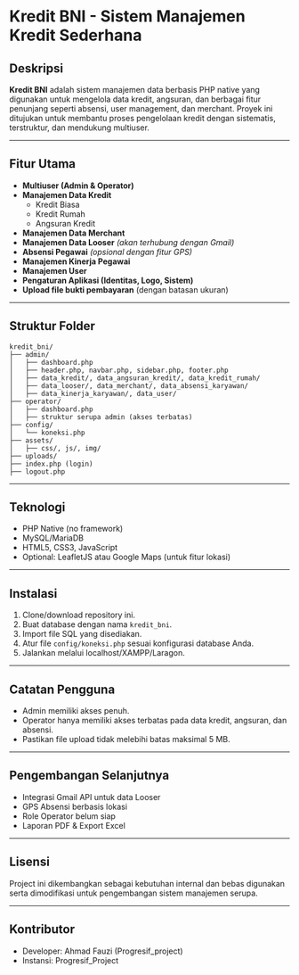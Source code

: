 # Kredit BNI - Sistem Manajemen Kredit Sederhana

## Deskripsi
**Kredit BNI** adalah sistem manajemen data berbasis PHP native yang digunakan untuk mengelola data kredit, angsuran, dan berbagai fitur penunjang seperti absensi, user management, dan merchant. Proyek ini ditujukan untuk membantu proses pengelolaan kredit dengan sistematis, terstruktur, dan mendukung multiuser.

---

## Fitur Utama
- **Multiuser (Admin & Operator)**
- **Manajemen Data Kredit**
  - Kredit Biasa
  - Kredit Rumah
  - Angsuran Kredit
- **Manajemen Data Merchant**
- **Manajemen Data Looser** *(akan terhubung dengan Gmail)*
- **Absensi Pegawai** *(opsional dengan fitur GPS)*
- **Manajemen Kinerja Pegawai**
- **Manajemen User**
- **Pengaturan Aplikasi (Identitas, Logo, Sistem)**
- **Upload file bukti pembayaran** (dengan batasan ukuran)

---

## Struktur Folder
```
kredit_bni/
├── admin/
│   ├── dashboard.php
│   ├── header.php, navbar.php, sidebar.php, footer.php
│   ├── data_kredit/, data_angsuran_kredit/, data_kredit_rumah/
│   ├── data_looser/, data_merchant/, data_absensi_karyawan/
│   ├── data_kinerja_karyawan/, data_user/
├── operator/
│   ├── dashboard.php
│   ├── struktur serupa admin (akses terbatas)
├── config/
│   └── koneksi.php
├── assets/
│   ├── css/, js/, img/
├── uploads/
├── index.php (login)
├── logout.php
```

---

## Teknologi
- PHP Native (no framework)
- MySQL/MariaDB
- HTML5, CSS3, JavaScript
- Optional: LeafletJS atau Google Maps (untuk fitur lokasi)

---

## Instalasi
1. Clone/download repository ini.
2. Buat database dengan nama `kredit_bni`.
3. Import file SQL yang disediakan.
4. Atur file `config/koneksi.php` sesuai konfigurasi database Anda.
5. Jalankan melalui localhost/XAMPP/Laragon.

---

## Catatan Pengguna
- Admin memiliki akses penuh.
- Operator hanya memiliki akses terbatas pada data kredit, angsuran, dan absensi.
- Pastikan file upload tidak melebihi batas maksimal 5 MB.

---

## Pengembangan Selanjutnya
- Integrasi Gmail API untuk data Looser
- GPS Absensi berbasis lokasi
- Role Operator belum siap
- Laporan PDF & Export Excel

---

## Lisensi
Project ini dikembangkan sebagai kebutuhan internal dan bebas digunakan serta dimodifikasi untuk pengembangan sistem manajemen serupa.

---

## Kontributor
- Developer: Ahmad Fauzi (Progresif_project)
- Instansi: Progresif_Project

